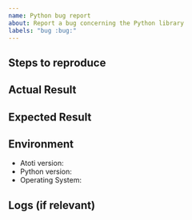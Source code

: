 ```yaml
---
name: Python bug report
about: Report a bug concerning the Python library
labels: "bug :bug:"
---
```


<!--
Thank you for reporting a bug! Please make sure you have searched for similar issues.

By opening an issue, you agree with Atoti's terms of use and privacy policy available at https://www.atoti.io/terms and https://www.atoti.io/privacy-policy
-->

## Steps to reproduce

<!--
Include a code sample and dataset with the issue.
If possible, indicate which cell triggers the error.
-->

## Actual Result

<!--
Include the error message if you have one.
-->

## Expected Result

## Environment

<!--
Add any other versions relevant to your issue.

You may run the following python code:

    import sys
    import platform
    import atoti as tt
    print('- Atoti: '+tt.__version__)
    print('- Python: '+platform.python_version())
    print('- Operating System: '+sys.platform)

-->

- Atoti version:
- Python version:
- Operating System:

## Logs (if relevant)

<!--
You can get your full session logs by calling: `session.logs_tail(0)`.
Include them between HTML tags like that <details><pre>{paste logs here}</pre></details>.
-->
